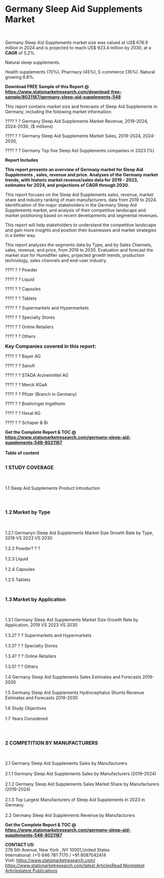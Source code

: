 <h1>Germany Sleep Aid Supplements Market</h1><br/><p>Germany Sleep Aid Supplements market size was valued at US$ 678.9 million in 2024 and is projected to reach US$ 923.4 million by 2030, at a <strong>CAGR</strong> of 5.2%.</p><p>Natural sleep supplements.</p><p>Health supplements (70%), Pharmacy (45%), E-commerce (35%). Natural growing 6.8%.</p><p><strong>Download FREE Sample of this Report @ <a href="https://www.statsmarketresearch.com/download-free-sample/8021187/germany-sleep-aid-supplements-548">https://www.statsmarketresearch.com/download-free-sample/8021187/germany-sleep-aid-supplements-548</a></strong></p><p>This report contains market size and forecasts of Sleep Aid Supplements in Germany, including the following market information:</p><p>???? ? ? Germany Sleep Aid Supplements Market Revenue, 2019-2024, 2024-2030, ($ millions)</p><p>???? ? ? Germany Sleep Aid Supplements Market Sales, 2019-2024, 2024-2030,</p><p>???? ? ? Germany Top five Sleep Aid Supplements companies in 2023 (%)</p><p><strong>Report Includes</strong></p><p><strong>This report presents an overview of Germany market for Sleep Aid Supplements , sales, revenue and price. Analyses of the Germany market trends, with historic market revenue/sales data for 2019 - 2023, estimates for 2024, and projections of <strong>CAGR</strong> through 2030.</strong></p><p>This report focuses on the Sleep Aid Supplements sales, revenue, market share and industry ranking of main manufacturers, data from 2019 to 2024. Identification of the major stakeholders in the Germany Sleep Aid Supplements market, and analysis of their competitive landscape and market positioning based on recent developments and segmental revenues.</p><p>This report will help stakeholders to understand the competitive landscape and gain more insights and position their businesses and market strategies in a better way.</p><p>This report analyzes the segments data by Type, and by Sales Channels, sales, revenue, and price, from 2019 to 2030. Evaluation and forecast the market size for Humidifier sales, projected growth trends, production technology, sales channels and end-user industry.</p><p>???? ? ? Powder</p><p>???? ? ? Liquid</p><p>???? ? ? Capsules</p><p>???? ? ? Tablets</p><p>???? ? ? Supermarkets and Hypermarkets</p><p>???? ? ? Specialty Stores</p><p>???? ? ? Online Retailers</p><p>???? ? ? Others</p><p><span style="font-size:16px"><strong>Key Companies covered in this report:</strong></span></p><p>???? ? ? Bayer AG</p><p>???? ? ? Sanofi</p><p>???? ? ? STADA Arzneimittel AG</p><p>???? ? ? Merck KGaA</p><p>???? ? ? Pfizer (Branch in Germany)</p><p>???? ? ? Boehringer Ingelheim</p><p>???? ? ? Hexal AG</p><p>???? ? ? Schaper & Br</p><div><b>Get the Complete Report & TOC @ <a href="https://www.statsmarketresearch.com/germany-sleep-aid-supplements-548-8021187">https://www.statsmarketresearch.com/germany-sleep-aid-supplements-548-8021187</a></b></div><br><b>Table of content</b><p><h2><span style="font-size:16px"><strong>1 STUDY COVERAGE</strong></span></h2><br /><p>1.1 Sleep Aid Supplements Product Introduction</p><br /><h2><span style="font-size:16px"><strong>1.2 Market by Type</strong></span></h2><br /><p>1.2.1 Germanyn Sleep Aid Supplements Market Size Growth Rate by Type, 2019 VS 2023 VS 2030<br /><br />1.2.2 Powder? ? ? <br /><br />1.2.3 Liquid<br /><br />1.2.4 Capsules<br /><br />1.2.5 Tablets<br /><br /><h2><span style="font-size:16px"><strong>1.3 Market by Application</strong></span></h2><br /><p>1.3.1 Germany Sleep Aid Supplements Market Size Growth Rate by Application, 2019 VS 2023 VS 2030<br /><br />1.3.2? ? ? Supermarkets and Hypermarkets<br /><br />1.3.3? ? ? Specialty Stores<br /><br />1.3.4? ? ? Online Retailers<br /><br />1.3.5? ? ? Others<br /><br />1.4 Germany Sleep Aid Supplements Sales Estimates and Forecasts 2019-2030<br /><br />1.5 Germany Sleep Aid Supplements Hydrocephalus Shunts Revenue Estimates and Forecasts 2019-2030<br /><br />1.6 Study Objectives<br /><br />1.7 Years Considered</p><br /><h2><span style="font-size:16px"><strong>2 COMPETITION BY MANUFACTURERS</strong></span></h2><br /><p>2.1 Germany Sleep Aid Supplements Sales by Manufacturers<br /><br />2.1.1 Germany Sleep Aid Supplements Sales by Manufacturers (2019-2024)<br /><br />2.1.2 Germany Sleep Aid Supplements Sales Market Share by Manufacturers (2019-2024)<br /><br />2.1.3 Top Largest Manufacturers of Sleep Aid Supplements in 2023 in Germany<br /><br />2.2 Germany Sleep Aid Supplements Revenue by Manufacturers<b<br><div><b>Get the Complete Report & TOC @ <a href="https://www.statsmarketresearch.com/germany-sleep-aid-supplements-548-8021187">https://www.statsmarketresearch.com/germany-sleep-aid-supplements-548-8021187</a></b></div></p> <b>CONTACT US:</b><br>276 5th Avenue, New York , NY 10001,United States<br>International: (+1) 646 781 7170 / +91 8087042414<br>Visit: <a href="https://www.statsmarketresearch.com/">https://www.statsmarketresearch.com/</a><br><a href="https://gyeongbokgung.com">https://www.statsmarketresearch.com/</a><a href="https://hallyeomaritime.com">latest Articles</a><a href="https://jingwansa.com">Read More</a><a href=https://nguoiviet.jp/">latest Articles</a><a href="https://www.intelmarketresearch.com/">latest Publications</a>